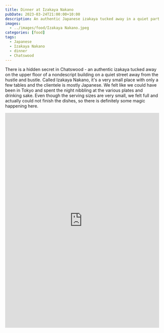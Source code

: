 ```yaml
---
title: Dinner at Izakaya Nakano
pubDate: 2023-03-24T21:00:00+10:00
description: An authentic Japanese izakaya tucked away in a quiet part of Chatswood.
images:
  - ../images/food/Izakaya Nakano.jpeg
categories: [food]
tags:
  - Japanese
  - Izakaya Nakano
  - dinner
  - Chatswood
---
```


There is a hidden secret in Chatswood - an authentic izakaya tucked away on the upper floor of a nondescript building on a quiet street away from the hustle and bustle. Called Izakaya Nakano, it's a very small place with only a few tables and the clientele is mostly Japanese. We felt like we could have been in Tokyo and spent the night nibbling at the various plates and drinking sake. Even though the serving sizes are very small, we felt full and actually could not finish the dishes, so there is definitely some magic happening here.

<iframe src="https://www.facebook.com/plugins/post.php?href=https%3A%2F%2Fwww.facebook.com%2Fchris1.tham%2Fposts%2Fpfbid0yAZ3o2zw71tanRBBYvVmSpTEdDLrmienDXdvjiFK77Koku2k6dR3GZsrEjV4jW12l&show_text=true&width=500" width="500" height="698" style="border:none;overflow:hidden" scrolling="no" frameborder="0" allowfullscreen="true" allow="autoplay; clipboard-write; encrypted-media; picture-in-picture; web-share"></iframe>
